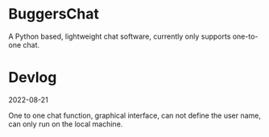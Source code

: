 # BuggersChat

A Python based, lightweight chat software, currently only supports one-to-one chat.

# Devlog

2022-08-21

One to one chat function, graphical interface, can not define the user name, can only run on the local machine.
